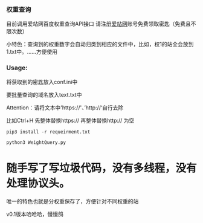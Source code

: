 ### 权重查询

目前调用爱站网百度权重查询API接口
请注册[爱站网](https://www.aizhan.com/login.php)账号免费领取密匙（免费且不限次数）

小特色：查询到的权重数字会自动归类到相应的文件中，比如，权1的站全会放到1.txt中。......方便使用
### Usage:
将获取到的密匙放入conf.ini中

要批量查询的域名放入text.txt中

Attention：请将文本中'https://'、’http://‘自行去除

比如Ctrl+H 先整体替换https:// 再整体替换http:// 为空


```
pip3 install -r requeirment.txt

python3 WeightQuery.py
```

# 随手写了写垃圾代码，没有多线程，没有处理协议头。

唯一的特色也就是分权重保存了，方便针对不同权重的站

v0.1版本哈哈哈，慢慢鸽
